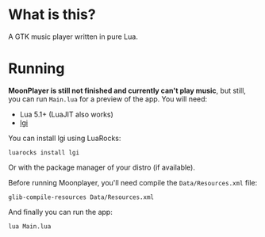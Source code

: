 # What is this?

A GTK music player written in pure Lua.

# Running

__MoonPlayer is still not finished and currently can't play music__, but still, you can run `Main.lua` for a preview of the app. You will need:

 * Lua 5.1+ (LuaJIT also works)
 * [lgi](https://github.com/pavouk/lgi/)

You can install lgi using LuaRocks:

```
luarocks install lgi
```

Or with the package manager of your distro (if available).

Before running Moonplayer, you'll need compile the `Data/Resources.xml` file:

```
glib-compile-resources Data/Resources.xml
```

And finally you can run the app:

```
lua Main.lua
```
